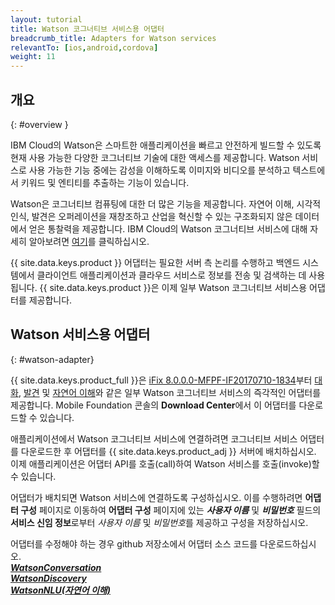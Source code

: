 ```yaml
---
layout: tutorial
title: Watson 코그너티브 서비스용 어댑터
breadcrumb_title: Adapters for Watson services
relevantTo: [ios,android,cordova]
weight: 11
---
```

<!-- NLS_CHARSET=UTF-8 -->
## 개요
{: #overview }

IBM Cloud의 Watson은 스마트한 애플리케이션을 빠르고 안전하게 빌드할 수 있도록 현재 사용 가능한 다양한 코그너티브 기술에 대한 액세스를 제공합니다. Watson 서비스로 사용 가능한 기능 중에는 감성을 이해하도록 이미지와 비디오를 분석하고 텍스트에서 키워드 및 엔티티를 추출하는 기능이 있습니다.

Watson은 코그너티브 컴퓨팅에 대한 더 많은 기능을 제공합니다. 자연어 이해, 시각적 인식, 발견은 오퍼레이션을 재창조하고 산업을 혁신할 수 있는 구조화되지 않은 데이터에서 얻은 통찰력을 제공합니다. IBM Cloud의 Watson 코그너티브 서비스에 대해 자세히 알아보려면 [여기](https://www.ibm.com/watson/developercloud/)를 클릭하십시오. 

{{ site.data.keys.product }} 어댑터는 필요한 서버 측 논리를 수행하고 백엔드 시스템에서 클라이언트 애플리케이션과 클라우드 서비스로 정보를 전송 및 검색하는 데 사용됩니다. {{ site.data.keys.product }}은 이제 일부 Watson 코그너티브 서비스용 어댑터를 제공합니다.

##  Watson 서비스용 어댑터
{: #watson-adapter}

{{ site.data.keys.product_full }}은 [iFix 8.0.0.0-MFPF-IF20170710-1834](https://mobilefirstplatform.ibmcloud.com/blog/2017/07/11/8-0-ifix-release/)부터 [대화](https://www.ibm.com/watson/developercloud/conversation.html), [발견](https://www.ibm.com/watson/developercloud/discovery.html) 및 [자연어 이해](https://www.ibm.com/watson/developercloud/natural-language-understanding.html)와 같은 일부 Watson 코그너티브 서비스의 즉각적인 어댑터를 제공합니다. Mobile Foundation 콘솔의 **Download Center**에서 이 어댑터를 다운로드할 수 있습니다.

애플리케이션에서 Watson 코그너티브 서비스에 연결하려면 코그너티브 서비스 어댑터를 다운로드한 후 어댑터를 {{ site.data.keys.product_adj }} 서버에 배치하십시오. 이제 애플리케이션은 어댑터 API를 호출(call)하여 Watson 서비스를 호출(invoke)할 수 있습니다.

어댑터가 배치되면 Watson 서비스에 연결하도록 구성하십시오. 이를 수행하려면 **어댑터 구성** 페이지로 이동하여 **어댑터 구성** 페이지에 있는 _**사용자 이름**_ 및 _**비밀번호**_ 필드의 **서비스 신임 정보**로부터 *사용자 이름* 및 *비밀번호*를 제공하고 구성을 저장하십시오.

어댑터를 수정해야 하는 경우 github 저장소에서 어댑터 소스 코드를 다운로드하십시오.<br/>
[_**WatsonConversation**_](https://github.com/mfpdev/mfp-extension-adapters/tree/master/WatsonConversationAdapter)<br/> [_**WatsonDiscovery**_](https://github.com/mfpdev/mfp-extension-adapters/tree/master/WatsonDiscoveryAdapter)<br/>
[_**WatsonNLU(자연어 이해)**_](https://github.com/mfpdev/mfp-extension-adapters/tree/master/WatsonNLUAdapter)
